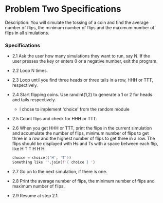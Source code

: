 # Problem Two Specifications

Description: You will simulate the tossing of a coin and find the average number of flips, the minimum number of flips and the maximum number of flips in all simulations.  

### Specifications

- 2.1 Ask the user how many simulations they want to run, say N. If the user presses the <Enter> key or enters 0 or a negative number, exit the program.

- 2.2 Loop N times.

- 2.3 Loop until you find three heads or three tails in a row, HHH or TTT, respectively.

- 2.4 Start flipping coins. Use randint(1,2) to generate a 1 or 2 for heads and tails respectively.
    - I chose to implement 'choice' from the random module

- 2.5 Count flips and check for HHH or TTT.

- 2.6 When you get HHH or TTT, print the flips in the current simulation and accumulate the number of flips, minimum number of flips to get three in a row and the highest number of flips to get three in a row. The flips should be displayed with Hs and Ts with a space between each flip, like H T T H H H
    ```python    
    choice = choice(('H', 'T'))    
    Something like ''.join(f'{ choice } ') 
    ```

- 2.7 Go on to the next simulation, if there is one.

- 2.8 Print the average number of flips, the minimum number of flips and maximum number of flips.

- 2.9 Resume at step 2.1.